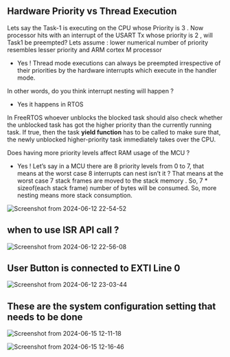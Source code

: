 ## Hardware Priority vs Thread Execution
Lets say the Task-1 is executing on the CPU whose Priority is 3 . Now processor hits with an 
interrupt of the USART Tx  whose priority is 2 , will Task1 be  preempted?
Lets assume : lower numerical number of priority resembles lesser priority and ARM cortex M processor

- Yes ! Thread mode executions can always be preempted irrespective of their priorities by the hardware interrupts which execute in the handler mode.

In other words, do you think interrupt nesting will happen ? 
- Yes it happens in RTOS

In FreeRTOS whoever unblocks the blocked task should also check whether the unblocked task has got the higher priority than the currently running task. If true, then the task **yield function** has to be called to make sure that, the newly unblocked higher-priority task immediately takes over the CPU.

Does having more priority levels affect RAM usage of the MCU ?
- Yes ! Let’s say in a MCU there are 8 priority levels from 0 to 7, that means at the worst case 8 interrupts can nest isn’t it ? That means at the worst case 7 stack frames are moved to the stack memory . So, 7 * sizeof(each stack frame) number of bytes will be consumed. So, more nesting means more stack consumption.

![Screenshot from 2024-06-12 22-54-52](https://github.com/PranabNandy/FreeRTOS/assets/34576104/98c6b552-30d1-41d7-b12e-2ac2fbdf0286)

## when to use ISR API call ?
![Screenshot from 2024-06-12 22-56-08](https://github.com/PranabNandy/FreeRTOS/assets/34576104/8e379c92-3a8f-4c88-b911-bdd64f48d5ae)

## User Button is connected to EXTI Line 0
![Screenshot from 2024-06-12 23-03-44](https://github.com/PranabNandy/FreeRTOS/assets/34576104/b42cab80-61f0-46aa-aa21-89970eb8a5dc)

## These are the system configuration setting that needs to be done
![Screenshot from 2024-06-15 12-11-18](https://github.com/PranabNandy/FreeRTOS/assets/34576104/a1e3e1f3-057b-42b3-be21-49e8639df81b)

![Screenshot from 2024-06-15 12-16-46](https://github.com/PranabNandy/FreeRTOS/assets/34576104/f54bea45-00ee-4dbd-a345-1ec093685f53)
